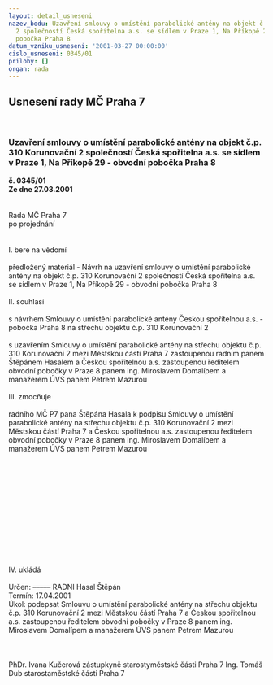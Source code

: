 ```yaml
---
layout: detail_usneseni
nazev_bodu: Uzavření smlouvy o umístění parabolické antény na objekt č.p. 310 Korunovační
  2 společností Česká spořitelna a.s. se sídlem v Praze 1, Na Příkopě 29 - obvodní
  pobočka Praha 8
datum_vzniku_usneseni: '2001-03-27 00:00:00'
cislo_usneseni: 0345/01
prilohy: []
organ: rada
---
```

<div id="ucUsn_pList" class="usn">
	<span><h2>Usnesení rady MČ Praha 7 </h2>
<br></span><div class="standBody">
<span><h3>Uzavření smlouvy o umístění parabolické antény na objekt č.p. 310 Korunovační 2 společností Česká spořitelna a.s. se sídlem v Praze 1, Na Příkopě 29 - obvodní pobočka Praha 8</h3></span><div class="center">
		<strong>č. 0345/01</strong><br>
	</div>
<div class="center">
		<strong>Ze dne 27.03.2001</strong><br><br>
	</div>
<br>Rada MČ Praha 7<br>po projednání<br><br><br>I.	bere na vědomí<br><br> předložený materiál - Návrh na uzavření smlouvy o umístění parabolické antény na objekt č.p. 310 Korunovační 2 společností Česká spořitelna a.s. se sídlem v Praze 1, Na Příkopě 29 - obvodní pobočka Praha 8<br><br>II.	souhlasí <br><br>s návrhem Smlouvy o umístění parabolické antény Českou spořitelnou a.s. - pobočka Praha 8 na  střechu objektu  č.p. 310 Korunovační 2<br><br>s uzavřením Smlouvy o umístění parabolické antény na střechu objektu č.p. 310 Korunovační 2  mezi Městskou částí Praha 7 zastoupenou radním panem Štěpánem Hasalem a Českou spořitelnou a.s. zastoupenou ředitelem obvodní pobočky v Praze 8 panem ing. Miroslavem Domalípem a manažerem ÚVS panem Petrem Mazurou<br><br>III.	zmocňuje <br><br>radního MČ P7 pana Štěpána Hasala k podpisu  Smlouvy o umístění parabolické antény na střechu objektu č.p. 310 Korunovační 2 mezi Městskou částí Praha 7 a Českou spořitelnou a.s. zastoupenou ředitelem obvodní pobočky v Praze 8 panem ing. Miroslavem Domalípem a manažerem ÚVS panem Petrem Mazurou<br><br><br><br><br><br><br><br><br><br><br><br><br><br>IV.	ukládá <br><br> Určen:	–––––	RADNI Hasal Štěpán<br>Termín: 17.04.2001<br>Úkol:	podepsat Smlouvu o umístění parabolické antény na střechu objektu č.p. 310 Korunovační 2  mezi Městskou částí Praha 7 a Českou spořitelnou a.s. zastoupenou ředitelem obvodní pobočky v Praze 8 panem ing. Miroslavem Domalípem a manažerem ÚVS panem Petrem Mazurou<br> <br><br> 	<br>PhDr. Ivana Kučerová zástupkyně starostyměstské části Praha 7	Ing. Tomáš Dub starostaměstské části Praha 7<br>	<br><br>
</div>
</div>